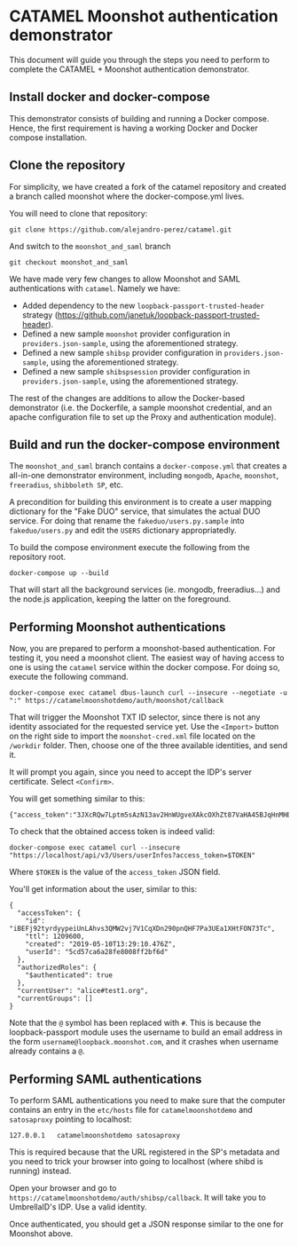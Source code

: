# CATAMEL Moonshot authentication demonstrator
This document will guide you through the steps you need to perform to complete the CATAMEL + Moonshot authentication demonstrator.

## Install docker and docker-compose
This demonstrator consists of building and running a Docker compose. Hence, the first requirement is having a working Docker and Docker compose installation.

## Clone the repository
For simplicity, we have created a fork of the catamel repository and created a branch called moonshot where the docker-compose.yml lives.

You will need to clone that repository:
```
git clone https://github.com/alejandro-perez/catamel.git
```

And switch to the `moonshot_and_saml` branch
```
git checkout moonshot_and_saml
```
We have made very few changes to allow Moonshot and SAML authentications with `catamel`. Namely we have:
* Added dependency to the new `loopback-passport-trusted-header` strategy (https://github.com/janetuk/loopback-passport-trusted-header).
* Defined a new sample `moonshot` provider configuration in `providers.json-sample`, using the aforementioned strategy.
* Defined a new sample `shibsp` provider configuration in `providers.json-sample`, using the aforementioned strategy.
* Defined a new sample `shibspsession` provider configuration in `providers.json-sample`, using the aforementioned strategy.

The rest of the changes are additions to allow the Docker-based demonstrator (i.e. the Dockerfile, a sample moonshot credential, and an apache configuration file to set up the Proxy and authentication module).

## Build and run the docker-compose environment
The `moonshot_and_saml` branch contains a `docker-compose.yml` that creates a all-in-one demonstrator environment, including `mongodb`, `Apache`, `moonshot`, `freeradius`, `shibboleth SP`, etc.

A precondition for building this environment is to create a user mapping dictionary for the "Fake DUO" service, that simulates the actual DUO service. For doing that rename the `fakeduo/users.py.sample` into `fakeduo/users.py` and edit the `USERS` dictionary appropriatedly.

To build the compose environment execute the following from the repository root.
```
docker-compose up --build
```

That will start all the background services (ie. mongodb, freeradius...) and the node.js application, keeping the latter on the foreground.

## Performing Moonshot authentications
Now, you are prepared to perform a moonshot-based authentication. For testing it, you need a moonshot client. The easiest way of having access to one is using the `catamel` service within the docker compose. For doing so, execute the following command.

```
docker-compose exec catamel dbus-launch curl --insecure --negotiate -u ":" https://catamelmoonshotdemo/auth/moonshot/callback
```

That will trigger the Moonshot TXT ID selector, since there is not any identity associated for the requested service yet. Use the `<Import>` button on the right side to import the `moonshot-cred.xml` file located on the `/workdir` folder. Then, choose one of the three available identities, and send it.

It will prompt you again, since you need to accept the IDP's server certificate. Select `<Confirm>`.

You will get something similar to this:
```
{"access_token":"3JXcRQw7Lptm5sAzN13av2HnWUgveXAkcOXhZt87VaHA45BJqHnMHBbAFfYjOAKK","userId":"5ca4b3a20f34be008f7a3fdb"}
```

To check that the obtained access token is indeed valid:
```
docker-compose exec catamel curl --insecure "https://localhost/api/v3/Users/userInfos?access_token=$TOKEN"
```
Where `$TOKEN` is the value of the `access_token` JSON field.

You'll get information about the user, similar to this:
```
{
  "accessToken": {
    "id": "iBEFj92tyrdyypeiUnLAhvs3QMW2vj7V1CqXDn290pnQHF7Pa3UEa1XHtFON73Tc",
    "ttl": 1209600,
    "created": "2019-05-10T13:29:10.476Z",
    "userId": "5cd57ca6a28fe8008ff2bf6d"
  },
  "authorizedRoles": {
    "$authenticated": true
  },
  "currentUser": "alice#test1.org",
  "currentGroups": []
}

```
Note that the `@` symbol has been replaced with `#`. This is because the loopback-passport module uses the username to build an email address in the form `username@loopback.moonshot.com`, and it crashes when username already contains a `@`.
## Performing SAML authentications
To perform SAML authentications you need to make sure that the computer contains an entry in the `etc/hosts` file for `catamelmoonshotdemo` and `satosaproxy` pointing to localhost:
```
127.0.0.1   catamelmoonshotdemo satosaproxy
```
This is required because that the URL registered in the SP's metadata and you need to trick your browser into going to localhost (where shibd is running) instead.

Open your browser and go to `https://catamelmoonshotdemo/auth/shibsp/callback`. It will take you to UmbrellaID's IDP. Use a valid identity.

Once authenticated, you should get a JSON response similar to the one for Moonshot above.

